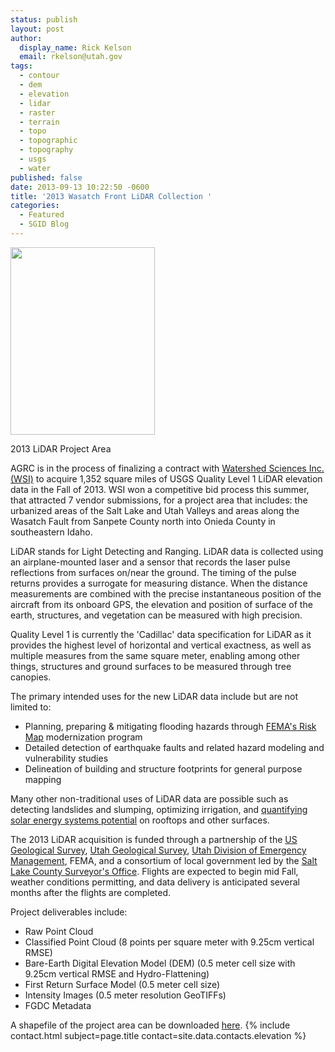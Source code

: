 ```yaml
---
status: publish
layout: post
author:
  display_name: Rick Kelson
  email: rkelson@utah.gov
tags:
  - contour
  - dem
  - elevation
  - lidar
  - raster
  - terrain
  - topo
  - topographic
  - topography
  - usgs
  - water
published: false
date: 2013-09-13 10:22:50 -0600
title: '2013 Wasatch Front LiDAR Collection '
categories:
  - Featured
  - SGID Blog
---
```

<div class="caption"><a href="{{ "/downloads/2013-Lidar-Project-Area.jpg" | prepend: site.baseurl }}"><img src="{{ "/images/2013-Lidar-Project-Area-231x300.jpg" | prepend: site.baseurl }}" alt="" title="2013 LiDAR Project Area" width="231" height="300" /></a><p class="caption-text">2013 LiDAR Project Area</p></div>AGRC is in the process of finalizing a contract with <a href="http://www.watershedsciences.com/" title="WSI">Watershed Sciences Inc. (WSI)</a> to acquire 1,352 square miles of USGS Quality Level 1 LiDAR elevation data in the Fall of 2013. WSI won a competitive bid process this summer, that attracted 7 vendor submissions, for a project area that includes: the urbanized areas of the Salt Lake and Utah Valleys and areas along the Wasatch Fault from Sanpete County north into Onieda County in southeastern Idaho. </p>
<p>LiDAR stands for Light Detecting and Ranging. LiDAR data is collected using an airplane-mounted laser and a sensor that records the laser pulse reflections from surfaces on/near the ground. The timing of the pulse returns provides a surrogate for measuring distance. When the distance measurements are combined with the precise instantaneous position of the aircraft from its onboard GPS, the elevation and position of surface of the earth, structures, and vegetation can be measured with high precision.</p>
<p>Quality Level 1 is currently the 'Cadillac' data specification for LiDAR as it provides the highest level of horizontal and vertical exactness, as well as multiple measures from the same square meter, enabling among other things, structures and ground surfaces to be measured through tree canopies.</p>
<p>The primary intended uses for the new LiDAR data include but are not limited to:</p>
<ul>
<li>Planning, preparing & mitigating flooding hazards through <a href="http://www.fema.gov/risk-mapping-assessment-planning">FEMA's Risk Map</a> modernization program</li>
<li>Detailed detection of earthquake faults and related hazard modeling and vulnerability studies</li>
<li>Delineation of building and structure footprints for general purpose mapping</li>
</ul>
<p>Many other non-traditional uses of LiDAR data are possible such as detecting landslides and slumping, optimizing irrigation, and <a href="http://www.slideshare.net/bgranberg/salt-lake-solar-ignite">quantifying solar energy systems potential</a> on rooftops and other surfaces.</p>
<p>The 2013 LiDAR acquisition is funded through a partnership of the <a href="http://earthquake.usgs.gov/">US Geological Survey</a>, <a href="http://geology.utah.gov/">Utah Geological Survey</a>, <a href="http://dem.utah.gov/">Utah Division of Emergency Management</a>, FEMA, and a consortium of local government led by the <a href="http://surveyor.slco.org/">Salt Lake County Surveyor's Office</a>. Flights are expected to begin mid Fall, weather conditions permitting, and data delivery is anticipated several months after the flights are completed. </p>
<p>Project deliverables include:</p>
<ul>
<li>Raw Point Cloud</li>
<li>Classified Point Cloud (8 points per square meter with 9.25cm vertical RMSE)</li>
<li>Bare-Earth Digital Elevation Model (DEM) (0.5 meter cell size with 9.25cm vertical RMSE and Hydro-Flattening)</li>
<li>First Return Surface Model (0.5 meter cell size)</li>
<li>Intensity Images (0.5 meter resolution GeoTIFFs)</li>
<li>FGDC Metadata</li>
</ul>
<p>A shapefile of the project area can be downloaded <a href="ftp://ftp.agrc.utah.gov/Temp/Lidar_2013/Utah_Lidar_2013.zip">here</a>. {% include contact.html subject=page.title contact=site.data.contacts.elevation %}</p>
